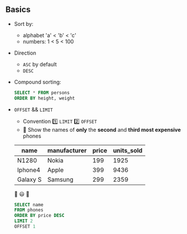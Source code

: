 ## Basics
- Sort by:
  - alphabet 'a' < 'b' < 'c'
  - numbers: 1 < 5 < 100
- Direction
  - `ASC` by default
  - `DESC`
- Compound sorting:
  ```sql
  SELECT * FROM persons
  ORDER BY height, weight
  ```
- `OFFSET` && `LIMIT`
  - Convention :one: `LIMIT` :two: `OFFSET`
  - :green_book: Show the names of __only__ the __second__ and __third most expensive__ phones

  |name|manufacturer|price|units_sold|
  |--|--|--|--|
  |N1280|Nokia|199|1925|
  |Iphone4|Apple|399|9436|
  |Galaxy S|Samsung|299|2359|
  
  :100: :smiley: :100:
  ```sql
  SELECT name
  FROM phones
  ORDER BY price DESC
  LIMIT 2
  OFFSET 1
  ```
  
